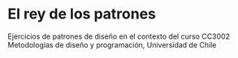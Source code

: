 # El rey de los patrones
Ejercicios de patrones de diseño en el contexto del curso CC3002 Metodologías de diseño y programación, Universidad de Chile

